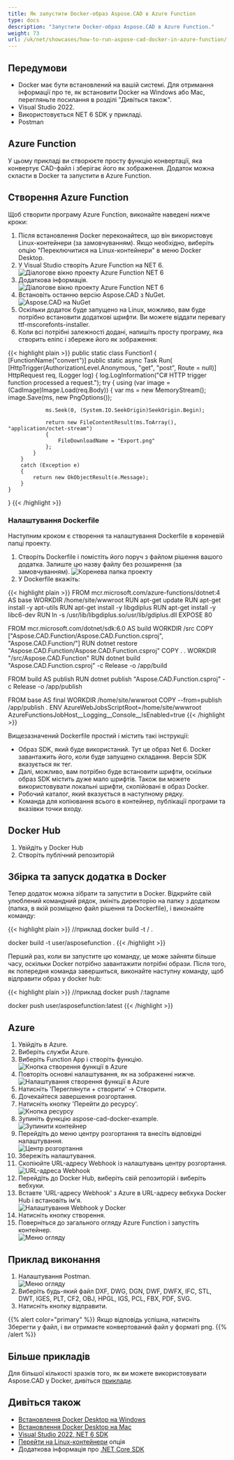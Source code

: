 ```yaml
---
title: Як запустити Docker-образ Aspose.CAD в Azure Function
type: docs
description: "Запустити Docker-образ Aspose.CAD в Azure Function."
weight: 73
url: /uk/net/showcases/how-to-run-aspose-cad-docker-in-azure-function/
---
```


## Передумови
- Docker має бути встановлений на вашій системі. Для отримання інформації про те, як встановити Docker на Windows або Mac, перегляньте посилання в розділі "Дивіться також".
- Visual Studio 2022.
- Використовується NET 6 SDK у прикладі.
- Postman

## Azure Function

У цьому прикладі ви створюєте просту функцію конвертації, яка конвертує CAD-файл і зберігає його як зображення. Додаток можна скласти в Docker та запустити в Azure Function.

## Створення Azure Function

Щоб створити програму Azure Function, виконайте наведені нижче кроки:
1. Після встановлення Docker переконайтеся, що він використовує Linux-контейнери (за замовчуванням). Якщо необхідно, виберіть опцію "Переключитися на Linux-контейнери" в меню Docker Desktop.
1. У Visual Studio створіть Azure Function на NET 6.<br>
![Діалогове вікно проекту Azure Function NET 6](/_assets/showcases/azure/Create-project.png)<br>
1. Додаткова інформація.<br>
![Діалогове вікно проекту Azure Function NET 6](/_assets/showcases/azure/Additional-information.png)<br>
1. Встановіть останню версію Aspose.CAD з NuGet.<br>
![Aspose.CAD на NuGet](/_assets/showcases/azure/NuGet.png)<br>
1. Оскільки додаток буде запущено на Linux, можливо, вам буде потрібно встановити додаткові шрифти. Ви можете віддати перевагу ttf-mscorefonts-installer.
1. Коли всі потрібні залежності додані, напишіть просту програму, яка створить еліпс і збереже його як зображення:<br>

{{< highlight plain >}}
public static class Function1
{
    [FunctionName("convert")]
    public static async Task<IActionResult> Run(
        [HttpTrigger(AuthorizationLevel.Anonymous, "get", "post", Route = null)] HttpRequest req,
        ILogger log)
    {
        log.LogInformation("C# HTTP trigger function processed a request.");
        try
        {
            using (var image = (CadImage)Image.Load(req.Body))
            {
                var ms = new MemoryStream();
                image.Save(ms, new PngOptions());

                ms.Seek(0, (System.IO.SeekOrigin)SeekOrigin.Begin);

                return new FileContentResult(ms.ToArray(), "application/octet-stream")
                {
                    FileDownloadName = "Export.png"
                };
            }
        }
        catch (Exception e)
        {
            return new OkObjectResult(e.Message);
        }
    }
}
{{< /highlight >}}

### Налаштування Dockerfile

Наступним кроком є створення та налаштування Dockerfile в кореневій папці проекту.

1. Створіть Dockerfile і помістіть його поруч з файлом рішення вашого додатка. Залиште цю назву файлу без розширення (за замовчуванням).
![Коренева папка проекту](/_assets/showcases/azure/root-folder.png)<br>
1. У Dockerfile вкажіть:

{{< highlight plain >}}
FROM mcr.microsoft.com/azure-functions/dotnet:4 AS base
WORKDIR /home/site/wwwroot
RUN apt-get update
RUN apt-get install -y apt-utils
RUN apt-get install -y libgdiplus
RUN apt-get install -y libc6-dev 
RUN ln -s /usr/lib/libgdiplus.so/usr/lib/gdiplus.dll
EXPOSE 80

FROM mcr.microsoft.com/dotnet/sdk:6.0 AS build
WORKDIR /src
COPY ["Aspose.CAD.Function/Aspose.CAD.Function.csproj", "Aspose.CAD.Function/"]
RUN dotnet restore "Aspose.CAD.Function/Aspose.CAD.Function.csproj"
COPY . .
WORKDIR "/src/Aspose.CAD.Function"
RUN dotnet build "Aspose.CAD.Function.csproj" -c Release -o /app/build

FROM build AS publish
RUN dotnet publish "Aspose.CAD.Function.csproj" -c Release -o /app/publish

FROM base AS final
WORKDIR /home/site/wwwroot
COPY --from=publish /app/publish .
ENV AzureWebJobsScriptRoot=/home/site/wwwroot \
    AzureFunctionsJobHost__Logging__Console__IsEnabled=true
{{< /highlight >}}

Вищезазначений Dockerfile простий і містить такі інструкції:

- Образ SDK, який буде використаний. Тут це образ Net 6. Docker завантажить його, коли буде запущено складання. Версія SDK вказується як тег.
- Далі, можливо, вам потрібно буде встановити шрифти, оскільки образ SDK містить дуже мало шрифтів. Також ви можете використовувати локальні шрифти, скопійовані в образ Docker.
- Робочий каталог, який вказується в наступному рядку.
- Команда для копіювання всього в контейнер, публікації програми та вказівки точки входу.

## Docker Hub
1. Увійдіть у Docker Hub
1. Створіть публічний репозиторій

## Збірка та запуск додатка в Docker
 
 Тепер додаток можна зібрати та запустити в Docker. Відкрийте свій улюблений командний рядок, змініть директорію на папку з додатком (папка, в якій розміщено файл рішення та Dockerfile), і виконайте команду:

{{< highlight plain >}}
//приклад
docker build -t <user name>/<repository name> .

docker build -t user/asposefunction .
{{< /highlight >}}
 
Перший раз, коли ви запустите цю команду, це може зайняти більше часу, оскільки Docker потрібно завантажити потрібні образи. Після того, як попередня команда завершиться, виконайте наступну команду, щоб відправити образ у docker hub:
 
{{< highlight plain >}}
//приклад
docker push <user name>/<repository name>:tagname

docker push user/asposefunction:latest
{{< /highlight >}}

## Azure

1. Увійдіть в Azure.
1. Виберіть служби Azure.
1. Виберіть Function App і створіть функцію.<br>
![Кнопка створення функції в Azure](/_assets/showcases/azure/create-function.png)<br>
1. Повторіть основні налаштування, як на зображенні нижче.<br>
![Налаштування створення функції в Azure](/_assets/showcases/azure/create-function-setting.png)<br>
1. Натисніть 'Переглянути + створити' -> Створити.
1. Дочекайтеся завершення розгортання.
1. Натисніть кнопку 'Перейти до ресурсу'.<br>
![Кнопка ресурсу](/_assets/showcases/azure/go-to-resource.png)<br>
1. Зупиніть функцію aspose-cad-docker-example.<br>
![Зупинити контейнер](/_assets/showcases/azure/stop-container.png)<br>
1. Перейдіть до меню центру розгортання та внесіть відповідні налаштування.<br>
![Центр розгортання](/_assets/showcases/azure/deployment-center.png)<br>
1. Збережіть налаштування.
1. Скопіюйте URL-адресу Webhook із налаштувань центру розгортання.<br>
![URL-адреса Webhook](/_assets/showcases/azure/webhook-url.png)<br>
1. Перейдіть до Docker Hub, виберіть свій репозиторій і виберіть вебхуки.
1. Вставте 'URL-адресу Webhook' з Azure в URL-адресу вебхука Docker Hub і встановіть ім'я.<br>
![Налаштування Webhook у Docker](/_assets/showcases/azure/webhook.png)<br>
1. Натисніть кнопку створення.
1. Поверніться до загального огляду Azure Function і запустіть контейнер.<br>
![Меню огляду](/_assets/showcases/azure/overview.png)<br>

## Приклад виконання

1. Налаштування Postman.<br>
![Меню огляду](/_assets/showcases/azure/postman-settings.png)<br>
1. Виберіть будь-який файл DXF, DWG, DGN, DWF, DWFX, IFC, STL, DWT, IGES, PLT, CF2, OBJ, HPGL, IGS, PCL, FBX, PDF, SVG.
1. Натисніть кнопку відправити.

{{% alert color="primary" %}} 
Якщо відповідь успішна, натисніть Зберегти у файл, і ви отримаєте конвертований файл у форматі png.
{{% /alert %}}

## Більше прикладів

Для більшої кількості зразків того, як ви можете використовувати Aspose.CAD у Docker, дивіться [приклади](https://github.com/aspose-cad/Aspose.CAD-Documentation).


## Дивіться також

- [Встановлення Docker Desktop на Windows](https://docs.docker.com/docker-for-windows/install/)
- [Встановлення Docker Desktop на Mac](https://docs.docker.com/docker-for-mac/install/)
- [Visual Studio 2022, NET 6 SDK](https://docs.microsoft.com/en-us/dotnet/core/install/windows?tabs=net60#dependencies)
- [Перейти на Linux-контейнери](https://docs.docker.com/docker-for-windows/#switch-between-windows-and-linux-containers) опція
- Додаткова інформація про [.NET Core SDK](https://hub.docker.com/_/microsoft-dotnet-sdk)
